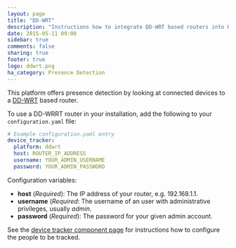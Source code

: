 ```yaml
---
layout: page
title: "DD-WRT"
description: "Instructions how to integrate DD-WRT based routers into Home Assistant."
date: 2015-05-11 09:00
sidebar: true
comments: false
sharing: true
footer: true
logo: ddwrt.png
ha_category: Presence Detection
---
```



This platform offers presence detection by looking at connected devices to a [DD-WRT](http://www.dd-wrt.com/site/index) based router.

To use a DD-WRRT router in your installation, add the following to your `configuration.yaml` file:

```yaml
# Example configuration.yaml entry
device_tracker:
  platform: ddwrt
  host: ROUTER_IP_ADDRESS
  username: YOUR_ADMIN_USERNAME
  password: YOUR_ADMIN_PASSWORD
```

Configuration variables:

- **host** (*Required*): The IP address of your router, e.g. 192.168.1.1.
- **username** (*Required*: The username of an user with administrative privileges, usually *admin*.
- **password** (*Required*): The password for your given admin account.

See the [device tracker component page](/components/device_tracker/) for instructions how to configure the people to be tracked.
